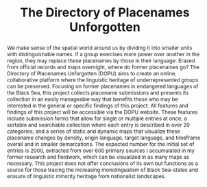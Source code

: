 ---
pid: g2022chenel
done: true
title: The Directory of Placenames Unforgotten
category: Grad Fellowship Project
tags:
- mapping
- text-analysis
cohort_year: '2022'
abstract: 'We make sense of the spatial world around us by dividing it into smaller
  units with distinguishable names. If a group exercises more power over another in
  the region, they may replace these placenames by those in their language. Erased
  from official records and maps overnight, where do former placenames go? The Directory
  of Placenames Unforgotten (DOPU) aims to create an online, collaborative platform
  where the linguistic heritage of underrepresented groups can be preserved. Focusing
  on former placenames in endangered languages of the Black Sea, this project collects
  placename submissions and presents its collection in an easily manageable way that
  benefits those who may be interested in the general or specific findings of this
  project. All features and findings of this project will be accessible via the DOPU
  website. These features include submission forms that allow for single or multiple
  entries at once; a sortable and searchable collection where each entry is described
  in over 20 categories; and a series of static and dynamic maps that visualize these
  placename changes by density, origin language, target language, and timeframe overall
  and in smaller demarcations. The expected number for the initial set of entries
  is 2000, extracted from over 600 primary sources I accumulated in my former research
  and fieldwork, which can be visualized in as many maps as necessary. This project
  does not offer conclusions of its own but functions as a source for those tracing
  the increasing monolingualism of Black Sea-states and erasure of linguistic minority
  heritage from nationalist landscapes. '
pis:
- chenel
link: https://lynnchenel.com/dopu/
local_image: g2022chenel.jpg
original_img: https://drive.google.com/file/d/1-rWnlcFgDDdnKeQjKeKVevOKgtUG0TtJ/view
hero_image: "/media/banners/g2022chenel.png"
order: '032'
layout: project
---